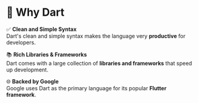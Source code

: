 # 🚀 Why Dart

✅ **Clean and Simple Syntax**  
   Dart's clean and simple syntax makes the language very **productive** for developers.  

📚 **Rich Libraries & Frameworks**  
   Dart comes with a large collection of **libraries and frameworks** that speed up development.  

🌐 **Backed by Google**  
   Google uses Dart as the primary language for its popular **Flutter framework**.  
